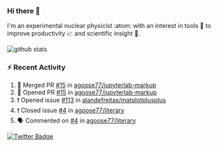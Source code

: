 ### Hi there 👋 

I'm an experimental nuclear physicist :atom: with an interest in tools :wrench: to improve productivity :chart_with_upwards_trend: and scientific insight :telescope:.

![github stats](https://github-readme-stats.vercel.app/api?username=agoose77&show_icons=true&hide_rank=true&hide_title=true&bg_color=30,e76445,904e95&text_color=efe3ec&icon_color=efe3ec)
<!--
**agoose77/agoose77** is a ✨ _special_ ✨ repository because its `README.md` (this file) appears on your GitHub profile.

Here are some ideas to get you started:

- 🔭 I’m currently working on ...
- 🌱 I’m currently learning ...
- 👯 I’m looking to collaborate on ...
- 🤔 I’m looking for help with ...
- 💬 Ask me about ...
- 📫 How to reach me: ...
- 😄 Pronouns: ...
- ⚡ Fun fact: ...
-->

### :zap: Recent Activity
<!--START_SECTION:activity-->
1. 🎉 Merged PR [#15](https://github.com/agoose77/jupyterlab-markup/pull/15) in [agoose77/jupyterlab-markup](https://github.com/agoose77/jupyterlab-markup)
2. 💪 Opened PR [#15](https://github.com/agoose77/jupyterlab-markup/pull/15) in [agoose77/jupyterlab-markup](https://github.com/agoose77/jupyterlab-markup)
3. ❗️ Opened issue [#113](https://github.com/alandefreitas/matplotplusplus/issues/113) in [alandefreitas/matplotplusplus](https://github.com/alandefreitas/matplotplusplus)
4. ❗️ Closed issue [#4](https://github.com/agoose77/literary/issues/4) in [agoose77/literary](https://github.com/agoose77/literary)
5. 🗣 Commented on [#4](https://github.com/agoose77/literary/issues/4) in [agoose77/literary](https://github.com/agoose77/literary)
<!--END_SECTION:activity-->


[![Twitter Badge](https://img.shields.io/twitter/follow/agoose77?style=flat-square&logo=Twitter&logoColor=white&color=cornflowerblue)](https://twitter.com/agoose77)
